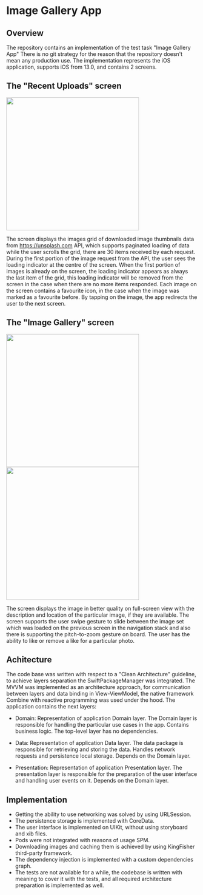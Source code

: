 # Image Gallery App

## Overview 

The repository contains an implementation of the test task "Image Gallery App"
There is no git strategy for the reason that the repository doesn't mean any production use.
The implementation represents the iOS application, supports iOS from 13.0, and contains 2 screens.


## The "Recent Uploads" screen

<a href="url"><img src="https://github.com/alexzhauniarovich/ImageGalleryApp/assets/77155155/701970bb-59b2-4db9-bdb7-332f5b0b7293"  width="350" ></a>

The screen displays the images grid of downloaded image thumbnails data from https://unsplash.com API, which supports paginated loading of data while the user scrolls the grid, there are 30 items received by each request.
During the first portion of the image request from the API, the user sees the loading indicator at the centre of the screen. When the first portion of images is already on the screen,
the loading indicator appears as always the last item of the grid, this loading indicator will be removed from the screen in the case when there are no more items responded.
Each image on the screen contains a favourite icon, in the case when the image was marked as a favourite before. By tapping on the image, the app redirects the user to the next screen.



## The "Image Gallery" screen

<a href="url"><img src="https://github.com/alexzhauniarovich/ImageGalleryApp/assets/77155155/69407514-bd9f-46b6-8b1b-409a648ce5aa"  width="350" ></a>   <a href="url"><img src="https://github.com/alexzhauniarovich/ImageGalleryApp/assets/77155155/19fbafe2-c6e8-4604-ace8-af589eaa32a8"   width="350" ></a>

The screen displays the image in better quality on full-screen view with the description and location of the particular image, if they are available. The screen supports the user swipe gesture to slide between the image set which was loaded on the previous screen in the navigation stack and also there is supporting the pitch-to-zoom gesture on board. The user has the ability to like or remove a like for a particular photo.


## Achitecture

The code base was written with respect to a "Clean Architecture" guideline, to achieve layers separation the SwiftPackageManager was integrated.
The MVVM was implemented as an architecture approach, for communication between layers and data binding in View-ViewModel, the native framework Combine with reactive programming was used under the hood.
The application contains the next layers:

 - Domain: Representation of application Domain layer. The Domain layer is responsible for handling the particular use cases in the app. Contains business logic. The top-level layer has no dependencies.
   
 - Data: Representation of application Data layer. The data package is responsible for retrieving and storing the data. Handles network requests and persistence local storage. Depends on the Domain layer.
   
 - Presentation: Representation of application Presentation layer. The presentation layer is responsible for the preparation of the user interface and handling user events on it. Depends on the Domain layer.

## Implementation

  - Getting the ability to use networking was solved by using URLSession.
  - The persistence storage is implemented with CoreData.
  - The user interface is implemented on UIKit, without using storyboard and xib files.
  - Pods were not integrated with reasons of usage SPM.
  - Downloading images and caching them is achieved by using KingFisher third-party framework.
  - The dependency injection is implemented with a custom dependencies graph.
  - The tests are not available for a while, the codebase is written with meaning to cover it with the tests, and all required architecture preparation is implemented as well.
 
 
